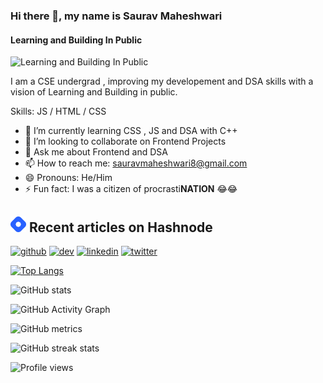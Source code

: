### Hi there 👋, my name is Saurav Maheshwari
#### Learning and Building In Public
![Learning and Building In Public](https://i.ibb.co/ypyM1fB/sbanner.png)

I am a CSE undergrad , improving my developement and DSA skills with a vision of Learning and Building in public. 

Skills:  JS / HTML / CSS

- 🌱 I’m currently learning CSS , JS and DSA with C++ 
- 👯 I’m looking to collaborate on Frontend Projects 
- 💬 Ask me about Frontend and DSA 
- 📫 How to reach me: sauravmaheshwari8@gmail.com 
- 😄 Pronouns: He/Him 
- ⚡ Fun fact: I was a citizen of procrasti**NATION** 😂😂 

## <a href="https://xauravww.hashnode.dev/"><img src="https://github.com/FrancescoXX/FrancescoXX/blob/main/CDyAuTy75.png" title="Hashnode" alt="Hashnode blog" width="25"/></a> Recent articles on Hashnode

 <!-- BLOG-POST-LIST:START -->

<!-- BLOG-POST-LIST:END -->
[<img src='https://cdn.jsdelivr.net/npm/simple-icons@3.0.1/icons/github.svg' alt='github' height='40'>](https://github.com/xauravww)  [<img src='https://cdn.jsdelivr.net/npm/simple-icons@3.0.1/icons/hashnode.svg' alt='dev' height='40'>](xauravww)  [<img src='https://cdn.jsdelivr.net/npm/simple-icons@3.0.1/icons/linkedin.svg' alt='linkedin' height='40'>](https://www.linkedin.com/in/itsmesaurav/)  [<img src='https://cdn.jsdelivr.net/npm/simple-icons@3.0.1/icons/twitter.svg' alt='twitter' height='40'>](https://twitter.com/xauravww)  

[![Top Langs](https://github-readme-stats.vercel.app/api/top-langs/?username=xauravww)](https://github.com/anuraghazra/github-readme-stats)

![GitHub stats](https://github-readme-stats.vercel.app/api?username=xauravww&show_icons=true)  

![GitHub Activity Graph](https://activity-graph.herokuapp.com/graph?username=xauravww)  

![GitHub metrics](https://metrics.lecoq.io/xauravww)  

![GitHub streak stats](https://github-readme-streak-stats.herokuapp.com/?user=xauravww)  

![Profile views](https://gpvc.arturio.dev/xauravww)  
